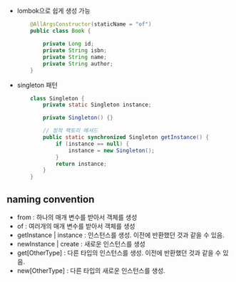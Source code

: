 ##

* lombok으로 쉽게 생성 가능
    ```java
        @AllArgsConstructor(staticName = "of")
        public class Book {

            private Long id;
            private String isbn;
            private String name;
            private String author;
        }
    ```

* singleton 패턴
    ```java
        class Singleton {
            private static Singleton instance;

            private Singleton() {}

            // 정적 팩토리 메서드
            public static synchronized Singleton getInstance() {
                if (instance == null) {
                    instance = new Singleton();
                }
                return instance;
            }
        }
    ```



## naming convention
* from : 하나의 매개 변수를 받아서 객체를 생성
* of : 여러개의 매개 변수를 받아서 객체를 생성
* getInstance | instance : 인스턴스를 생성. 이전에 반환했던 것과 같을 수 있음.
* newInstance | create : 새로운 인스턴스를 생성
* get[OtherType] : 다른 타입의 인스턴스를 생성. 이전에 반환했던 것과 같을 수 있음.
* new[OtherType] : 다른 타입의 새로운 인스턴스를 생성.